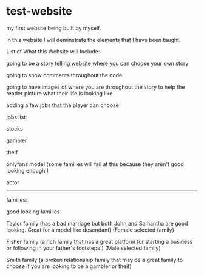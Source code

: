 # test-website
my first website being built by myself. 

in this website I will deminstrate the elements that I have been taught. 

List of What this Website will Include:

going to be a story telling website where you can choose your own story

going to show comments throughout the code

going to have images of where you are throughout the story to help the reader picture what their life is looking like

adding a few jobs that the player can choose 

jobs list:

stocks

gambler 

theif 

onlyfans model (some families will fail at this because they aren't good looking enough!)

actor 


___________________________________________________

families:

good looking families 

Taylor family (has a bad marriage but both John and Samantha are good looking. Great for a model like desendant) (Female selected family)

Fisher family (a rich family that has a great platform for starting a business or following in your father's footsteps') (Male selected family)

Smith family (a broken relationship family that may be a great family to choose if you are looking to be a gambler or theif)





